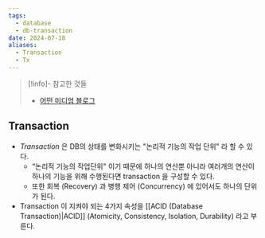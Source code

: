 ```yaml
---
tags:
  - database
  - db-transaction
date: 2024-07-18
aliases:
  - Transaction
  - Tx
---
```

> [!info]- 참고한 것들
> - [어떤 미디엄 블로그](https://chrisjune-13837.medium.com/db-transaction-%EA%B3%BC-acid%EB%9E%80-45a785403f9e)

## Transaction

- *Transaction* 은 DB의 상태를 변화시키는 "논리적 기능의 작업 단위" 라 할 수 있다.
	- “논리적 기능의 작업단위" 이기 때문에 하나의 연산뿐 아니라 여러개의 연산이 하나의 기능을 위해 수행된다면 transaction 을 구성할 수 있다.
	- 또한 회복 (Recovery) 과 병행 제어 (Concurrency) 에 있어서도 하나의 단위가 된다.
- Transaction 이 지켜야 되는 4가지 속성을 [[ACID (Database Transaction)|ACID]] (Atomicity, Consistency, Isolation, Durability) 라고 부른다.